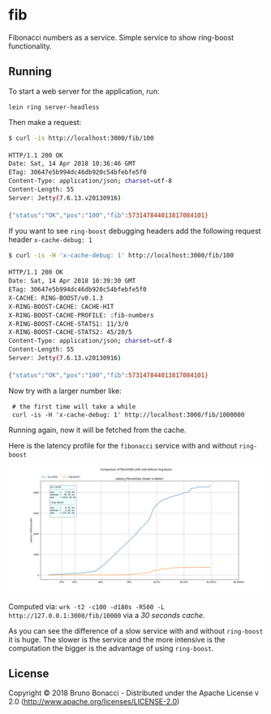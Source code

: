 # fib

Fibonacci numbers as a service.
Simple service to show ring-boost functionality.


## Running

To start a web server for the application, run:

    lein ring server-headless


Then make a request:

``` bash
$ curl -is http://localhost:3000/fib/100

HTTP/1.1 200 OK
Date: Sat, 14 Apr 2018 10:36:46 GMT
ETag: 30647e5b994dc46db920c54bfebfe5f0
Content-Type: application/json; charset=utf-8
Content-Length: 55
Server: Jetty(7.6.13.v20130916)

{"status":"OK","pos":"100","fib":573147844013817084101}
```


If you want to see `ring-boost` debugging headers add the following
request header `x-cache-debug: 1`

``` bash
$ curl -is -H 'x-cache-debug: 1' http://localhost:3000/fib/100

HTTP/1.1 200 OK
Date: Sat, 14 Apr 2018 10:39:30 GMT
ETag: 30647e5b994dc46db920c54bfebfe5f0
X-CACHE: RING-BOOST/v0.1.3
X-RING-BOOST-CACHE: CACHE-HIT
X-RING-BOOST-CACHE-PROFILE: :fib-numbers
X-RING-BOOST-CACHE-STATS1: 11/3/0
X-RING-BOOST-CACHE-STATS2: 45/20/5
Content-Type: application/json; charset=utf-8
Content-Length: 55
Server: Jetty(7.6.13.v20130916)

{"status":"OK","pos":"100","fib":573147844013817084101}
```

Now try with a larger number like:

     # the first time will take a while
     curl -is -H 'x-cache-debug: 1' http://localhost:3000/fib/1000000

Running again, now it will be fetched from the cache.

Here is the latency profile for the `fibonacci` service with and without `ring-boost`

![comparison](./boost.png)

Computed via: `wrk -t2 -c100 -d180s -R500 -L http://127.0.0.1:3000/fib/10000` via a *30 seconds cache*.

As you can see the difference of a slow service with and without `ring-boost` it
is huge. The slower is the service and the more intensive is the computation
the bigger is the advantage of using `ring-boost`.

## License

Copyright © 2018 Bruno Bonacci - Distributed under the Apache License v 2.0 (http://www.apache.org/licenses/LICENSE-2.0)
